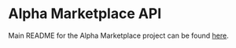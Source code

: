 # Alpha Marketplace API

Main README for the Alpha Marketplace project can be found [here](https://github.com/nnmcgovern/alpha-marketplace-frontend). 

